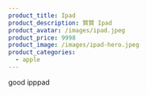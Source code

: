 ```yaml
---
product_title: Ipad
product_description: 贊贊 Ipad
product_avatar: /images/ipad.jpeg
product_price: 9998
product_image: /images/ipad-hero.jpeg
product_categories:
  - apple
---
```

good ipppad
